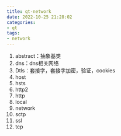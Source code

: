 ```yaml
---
title: qt-network
date: 2022-10-25 21:28:02
categories:
- qt
tags:
- network
---
```



1. abstract：抽象基类
2. dns：dns相关网络
3. Dtls：套接字，套接字加密，验证，cookies
4. host
5. hsts
6. http2
7. http
8. local
9. network
10. sctp
11. ssl
12. tcp
